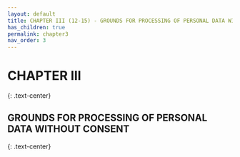 ```yaml
---
layout: default
title: CHAPTER III (12-15) - GROUNDS FOR PROCESSING OF PERSONAL DATA WITHOUT CONSENT
has_children: true
permalink: chapter3
nav_order: 3
---
```



# CHAPTER III
{: .text-center}
## GROUNDS FOR PROCESSING OF PERSONAL DATA WITHOUT CONSENT
{: .text-center}



